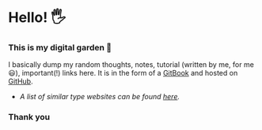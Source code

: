 # Hello! 🖐

### This is my digital garden 🌱

I basically dump my random thoughts, notes, tutorial \(written by me, for me 😃\), important\(!\) links here. It is in the form of a [GitBook](https://www.gitbook.com/) and hosted on [GitHub](https://github.com/NafiAsib/notes).



* _A list of similar type websites can be found_ [_here_](similar-websites.md)_._

### Thank you

